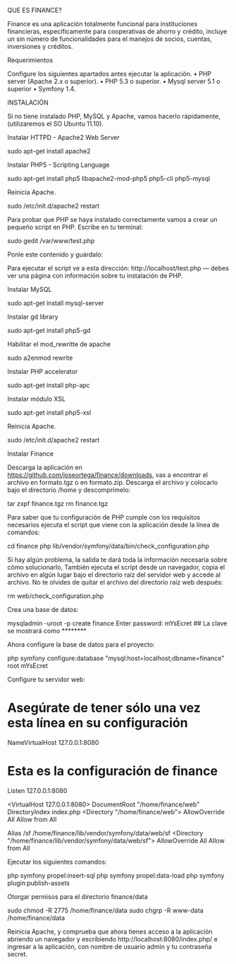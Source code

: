 QUE ES FINANCE?

Finance es una aplicación totalmente funcional para instituciones financieras, específicamente para cooperativas de ahorro y crédito, incluye un sin número de funcionalidades para el manejos de socios, cuentas, inversiones y créditos.

Requerimientos

Configure los siguientes apartados antes ejecutar la aplicación.
•	PHP server (Apache 2.x o superior).
•	PHP 5.3 o superior.
•	Mysql server 5.1 o superior
•	Symfony 1.4.

INSTALACIÓN

Si no tiene instalado PHP, MySQL y Apache, vamos hacerlo rápidamente, (utilizaremos el SO Ubuntu 11.10).

Instalar HTTPD - Apache2 Web Server

sudo apt-get install apache2
 
Instalar  PHP5 - Scripting Language

sudo apt-get install php5 libapache2-mod-php5 php5-cli php5-mysql
 
Reinicia Apache.

sudo /etc/init.d/apache2 restart
 
Para probar que PHP se haya instalado correctamente vamos a crear un pequeño script en PHP. Escribe en tu terminal:

sudo gedit /var/www/test.php
 
Ponle este contenido y guárdalo:

<?php
    phpinfo();
?>

Para ejecutar el script ve a esta dirección: http://localhost/test.php — debes ver una página con información sobre tu instalación de PHP.

Instalar MySQL

sudo apt-get install mysql-server
 
Instalar gd library

sudo apt-get install php5-gd
 
Habilitar el mod_rewritte de apache

sudo a2enmod rewrite
 
Instalar PHP accelerator

sudo apt-get install php-apc
 
Instalar módulo XSL

sudo apt-get install php5-xsl
 
Reinicia Apache.
 
sudo /etc/init.d/apache2 restart

Instalar Finance

Descarga la aplicación en https://github.com/joseortega/finance/downloads, vas a encontrar el archivo en formato.tgz o en formato.zip. Descarga el archivo y colocarlo bajo el directorio /home y descomprímelo: 

tar zxpf finance.tgz
rm finance.tgz

Para saber que tu configuración de PHP cumple con los requisitos necesarios ejecuta el script que viene con la aplicación desde la línea de comandos:

cd finance
php lib/vendor/symfony/data/bin/check_configuration.php
 
Si hay algún problema, la salida te dará toda la información necesaria sobre cómo solucionarlo, También ejecuta el script desde un navegador, copia el archivo en algún lugar bajo el directorio raíz del servidor web y accede al archivo. No te olvides de quitar el archivo del directorio raíz web después:

rm web/check_configuration.php
 
Crea una base de datos:

mysqladmin -uroot -p create finance
Enter password: mYsEcret ## La clave se mostrará como ********
 
Ahora configure la base de datos para el proyecto:

php symfony configure:database "mysql:host=localhost;dbname=finance" root mYsEcret
 
Configure tu servidor web:

# Asegúrate de tener sólo una vez esta línea en su configuración
NameVirtualHost 127.0.0.1:8080

# Esta es la configuración de finance
Listen 127.0.0.1:8080

<VirtualHost 127.0.0.1:8080>
DocumentRoot "/home/finance/web"
DirectoryIndex index.php
<Directory "/home/finance/web">
  AllowOverride All
  Allow from All
</Directory>

Alias /sf /home/finance/lib/vendor/symfony/data/web/sf
<Directory "/home/finance/lib/vendor/symfony/data/web/sf">
  AllowOverride All
  Allow from All
</Directory>
</VirtualHost>

 
Ejecutar los siguientes comandos:
 
php symfony propel:insert-sql
php symfony propel:data-load
php symfony plugin:publish-assets 

Otorgar permisos para el directorio finance/data

sudo chmod -R 2775 /home/finance/data
sudo chgrp -R www-data /home/finance/data
 
Reinicia Apache, y comprueba que ahora tienes acceso a la aplicación abriendo un navegador y escribiendo http://localhost:8080/index.php/ e ingresar a la aplicación, con nombre de usuario admin y tu contraseña secret.
